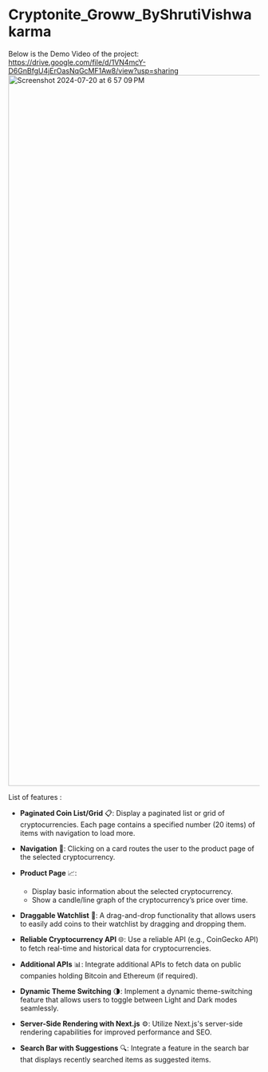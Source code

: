 # Cryptonite_Groww_ByShrutiVishwakarma
 
Below is the Demo Video of the project:
https://drive.google.com/file/d/1VN4mcY-D6GnBfgU4jErOasNqGcMF1Aw8/view?usp=sharing
<img width="1425" alt="Screenshot 2024-07-20 at 6 57 09 PM" src="https://github.com/user-attachments/assets/6dce8f27-cabf-42f2-90ba-29da47b5ae2d">


 List of features :

- **Paginated Coin List/Grid** 📋: Display a paginated list or grid of cryptocurrencies. Each page contains a specified number (20 items) of items with navigation to load more.

- **Navigation** 🔗: Clicking on a card routes the user to the product page of the selected cryptocurrency.

- **Product Page** 📈:
  - Display basic information about the selected cryptocurrency.
  - Show a candle/line graph of the cryptocurrency’s price over time.

- **Draggable Watchlist** 🧩: A drag-and-drop functionality that allows users to easily add coins to their watchlist by dragging and dropping them.

- **Reliable Cryptocurrency API** 🌐: Use a reliable API (e.g., CoinGecko API) to fetch real-time and historical data for cryptocurrencies.

- **Additional APIs** 📊: Integrate additional APIs to fetch data on public companies holding Bitcoin and Ethereum (if required).

- **Dynamic Theme Switching** 🌗: Implement a dynamic theme-switching feature that allows users to toggle between Light and Dark modes seamlessly.

- **Server-Side Rendering with Next.js** ⚙️: Utilize Next.js's server-side rendering capabilities for improved performance and SEO.

- **Search Bar with Suggestions** 🔍: Integrate a feature in the search bar that displays recently searched items as suggested items.
